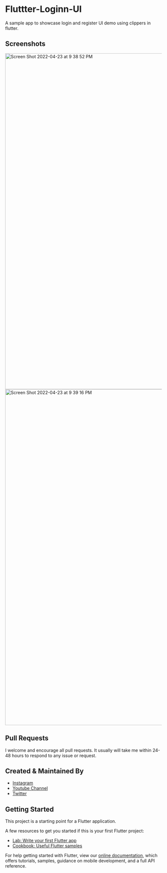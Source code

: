 # Fluttter-Loginn-UI

A sample app to showcase login and register UI demo using clippers in flutter.


## Screenshots

<img width="1080" alt="Screen Shot 2022-04-23 at 9 38 52 PM" src="https://user-images.githubusercontent.com/14290499/164916505-d7653813-d011-4bd4-bdee-6d40d06ccdda.png">

<img width="1080" alt="Screen Shot 2022-04-23 at 9 39 16 PM" src="https://user-images.githubusercontent.com/14290499/164916515-81340d50-7df7-48f8-b05d-b98c6bf3fbc5.png">

     
## Pull Requests

I welcome and encourage all pull requests. It usually will take me within 24-48 hours to respond to any issue or request.


## Created & Maintained By

- [Instagram](https://www.instagram.com/faiz.rhm)
- [Youtube Channel](https://www.youtube.com/channel/UCM1OzZsZ5FQIg01vdKGAw7g)
- [Twitter](https://twitter.com/faiz_rhm)

## Getting Started

This project is a starting point for a Flutter application.

A few resources to get you started if this is your first Flutter project:

- [Lab: Write your first Flutter app](https://flutter.dev/docs/get-started/codelab)
- [Cookbook: Useful Flutter samples](https://flutter.dev/docs/cookbook)

For help getting started with Flutter, view our
[online documentation](https://flutter.dev/docs), which offers tutorials,
samples, guidance on mobile development, and a full API reference.
